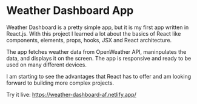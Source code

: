 # Weather Dashboard App

Weather Dashboard is a pretty simple app, but it is my first app written in React.js. With this project I learned a lot about the basics of React like components, elements, props, hooks, JSX and React architecture.

The app fetches weather data from OpenWeather API, maninpulates the data, and displays it on the screen. The app is responsive and ready to be used on many different devices.

I am starting to see the advantages that React has to offer and am looking forward to building more complex projects.


Try it live: https://weather-dashboard-af.netlify.app/